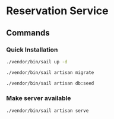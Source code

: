 # Reservation Service

## Commands

### Quick Installation
```bash
./vendor/bin/sail up -d
```

```bash
./vendor/bin/sail artisan migrate
```

```bash
./vendor/bin/sail artisan db:seed
```
### Make server available
```bash
./vendor/bin/sail artisan serve
```
